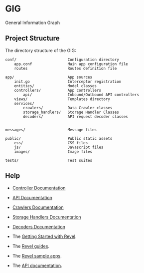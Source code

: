 # GIG
General Information Graph

## Project Structure

The directory structure of the GIG:

    conf/                       Configuration directory
        app.conf                Main app configuration file
        routes                  Routes definition file

    app/                        App sources
        init.go                 Interceptor registration
        entities/               Model classes
        controllers/            App controllers
            api/                Inbound/Outbound API controllers
        views/                  Templates directory
        services/
            crawlers/           Data Crawler classes
            storage_handlers/   Storage Handler Classes
            decoders/           API request decoder classes


    messages/                   Message files

    public/                     Public static assets
        css/                    CSS files
        js/                     Javascript files
        images/                 Image files

    tests/                      Test suites


## Help

* [Controller Documentation](app/controllers/README.md)
* [API Documentation](app/controllers/api/README.md)
* [Crawlers Documentation](app/utility/crawlers/README.md)
* [Storage Handlers Documentation](app/utility/storagehandlers/README.md)
* [Decoders Documentation](app/utility/decoders/README.md)

* The [Getting Started with Revel](http://revel.github.io/tutorial/gettingstarted.html).
* The [Revel guides](http://revel.github.io/manual/index.html).
* The [Revel sample apps](http://revel.github.io/examples/index.html).
* The [API documentation](https://godoc.org/github.com/revel/revel).
